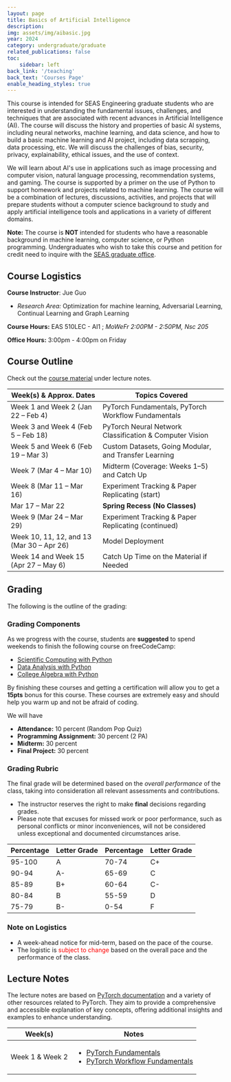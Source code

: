 ```yaml
---
layout: page
title: Basics of Artificial Intelligence
description: 
img: assets/img/aibasic.jpg
year: 2024
category: undergraduate/graduate
related_publications: false
toc:
    sidebar: left
back_link: '/teaching'
back_text: 'Courses Page'
enable_heading_styles: true
---
```

	
<div class="course-description-box">
  <p>This course is intended for SEAS Engineering graduate students who are interested in understanding the fundamental issues, challenges, and techniques that are associated with recent advances in Artificial Intelligence (AI). The course will discuss the history and properties of basic AI systems, including neural networks, machine learning, and data science, and how to build a basic machine learning and AI project, including data scrapping, data processing, etc. We will discuss the challenges of bias, security, privacy, explainability, ethical issues, and the use of context.</p>
  <p>We will learn about AI's use in applications such as image processing and computer vision, natural language processing, recommendation systems, and gaming. The course is supported by a primer on the use of Python to support homework and projects related to machine learning. The course will be a combination of lectures, discussions, activities, and projects that will prepare students without a computer science background to study and apply artificial intelligence tools and applications in a variety of different domains.</p>
  <p class="course-note">
  <strong>Note:</strong> The course is <strong>NOT</strong> intended for students who have a reasonable background in machine learning, computer science, or Python programming. Undergraduates who wish to take this course and petition for credit need to inquire with the <a href="https://engineering.buffalo.edu/home/academics/grad/contact.html">SEAS graduate office</a>.
</p>

</div>

## Course Logistics
**Course Instructor**: Jue Guo 
- *Research Area:* Optimization for machine learning, Adversarial Learning,
Continual Learning and Graph Learning
  
**Course Hours:** EAS  510LEC - AI1 ; *MoWeFr 2:00PM - 2:50PM, Nsc 205*

**Office Hours:** 3:00pm - 4:00pm on Friday


## Course Outline
Check out the [course material](#lecture-notes) under lecture notes. 

<table class="styled-table">
  <thead>
    <tr>
      <th>Week(s) & Approx. Dates</th>
      <th>Topics Covered</th>
    </tr>
  </thead>
  <tbody>
    <!-- Classes start Wednesday, Jan 22, 2025 -->
    <tr>
      <td>Week 1 and Week 2 (Jan 22 – Feb 4)</td>
      <td>PyTorch Fundamentals, PyTorch Workflow Fundamentals</td>
    </tr>
    <tr>
      <td>Week 3 and Week 4 (Feb 5 – Feb 18)</td>
      <td>PyTorch Neural Network Classification & Computer Vision</td>
    </tr>
    <tr>
      <td>Week 5 and Week 6 (Feb 19 – Mar 3)</td>
      <td>Custom Datasets, Going Modular, and Transfer Learning</td>
    </tr>
    <tr>
      <td>Week 7 (Mar 4 – Mar 10)</td>
      <td>Midterm (Coverage: Weeks 1–5) and Catch Up</td>
    </tr>
    <tr>
      <td>Week 8 (Mar 11 – Mar 16)</td>
      <td>Experiment Tracking & Paper Replicating (start)</td>
    </tr>
    <!-- Spring Recess: Mar 17 – Mar 22, No Classes -->
    <tr>
      <td>Mar 17 – Mar 22</td>
      <td><strong>Spring Recess (No Classes)</strong></td>
    </tr>
    <!-- Classes resume Monday, Mar 24 -->
    <tr>
      <td>Week 9 (Mar 24 – Mar 29)</td>
      <td>Experiment Tracking & Paper Replicating (continued)</td>
    </tr>
    <tr>
      <td>Week 10, 11, 12, and 13 (Mar 30 – Apr 26)</td>
      <td>Model Deployment</td>
    </tr>
    <tr>
      <td>Week 14 and Week 15 (Apr 27 – May 6)</td>
      <td>Catch Up Time on the Material if Needed</td>
    </tr>
  </tbody>
</table>


## Grading

The following is the outline of the grading: 

### Grading Components

As we progress with the course, students are **suggested** to spend weekends to finish the following course on freeCodeCamp: 

- [Scientific Computing with Python](https://www.freecodecamp.org/learn/scientific-computing-with-python/)
- [Data Analysis with Python](https://www.freecodecamp.org/learn/data-analysis-with-python/)
- [College Algebra with Python](https://www.freecodecamp.org/learn/college-algebra-with-python/)

By finishing these courses and getting a certification will allow you to get a **15pts** bonus for this course. These courses are extremely easy and should help you warm up and not be afraid of coding.

We will have
- **Attendance:** 10 percent (Random Pop Quiz)
- **Programming Assignment:** 30 percent (2 PA)
- **Midterm:** 30 percent
- **Final Project:** 30 percent 

### Grading Rubric

The final grade will be determined based on the *overall performance* of the class, taking into consideration all relevant assessments and contributions. 
- The instructor reserves the right to make **final** decisions regarding grades. 
- Please note that excuses for missed work or poor performance, such as personal conflicts or minor inconveniences, will not be considered unless exceptional and documented circumstances arise.
 

<table class="styled-table">
  <thead>
    <tr>
      <th>Percentage</th>
      <th>Letter Grade</th>
      <th>Percentage</th>
      <th>Letter Grade</th>
    </tr>
  </thead>
  <tbody>
    <tr>
      <td>95-100</td>
      <td>A</td>
      <td>70-74</td>
      <td>C+</td>
    </tr>
    <tr>
      <td>90-94</td>
      <td>A-</td>
      <td>65-69</td>
      <td>C</td>
    </tr>
    <tr>
      <td>85-89</td>
      <td>B+</td>
      <td>60-64</td>
      <td>C-</td>
    </tr>
    <tr>
      <td>80-84</td>
      <td>B</td>
      <td>55-59</td>
      <td>D</td>
    </tr>
    <tr>
      <td>75-79</td>
      <td>B-</td>
      <td>0-54</td>
      <td>F</td>
    </tr>
  </tbody>
</table>

### Note on Logistics
- A week-ahead notice for mid-term, based on the pace of the course. 
- The logistic is <span style="color:red;">subject to change</span> based on the overall pace and the performance of the class.


## Lecture Notes
The lecture notes are based on [PyTorch documentation](https://pytorch.org/) and a variety of other resources related to PyTorch. They aim to provide a comprehensive and accessible explanation of key concepts, offering additional insights and examples to enhance understanding.

<table class="styled-table">
  <thead>
    <tr>
      <th>Week(s)</th>
      <th>Notes</th>
    </tr>
  </thead>
  <tbody>
    <tr>
      <td>Week 1 & Week 2</td>
      <td>
      <ul> 
      <li><a href="{{ 'assets/courses/basicai/pytorch_fundamentals/' | relative_url }}">PyTorch Fundamentals</a></li>
      <li><a href="{{ 'assets/courses/basicai/pytorch_workflow/' | relative_url }}">PyTorch Workflow Fundamentals</a></li>
      </ul>
      </td>
    </tr>
  </tbody>
</table>

